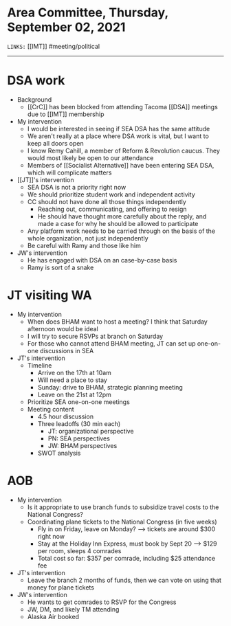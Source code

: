 # Area Committee, Thursday, September 02, 2021
`LINKS:` [[IMT]]
#meeting/political 

---
# DSA work
- Background
	- [[CrC]] has been blocked from attending Tacoma [[DSA]] meetings due to [[IMT]] membership
- My intervention
	- I would be interested in seeing if SEA DSA has the same attitude
	- We aren't really at a place where DSA work is vital, but I want to keep all doors open
	- I know Remy Cahill, a member of Reform & Revolution caucus. They would most likely be open to our attendance
	- Members of [[Socialist Alternative]] have been entering SEA DSA, which will complicate matters
- [[JT]]'s intervention
	- SEA DSA is not a priority right now
	- We should prioritize student work and independent activity
	- CC should not have done all those things independently
		- Reaching out, communicating, and offering to resign
		- He should have thought more carefully about the reply, and made a case for why he should be allowed to participate
	- Any platform work needs to be carried through on the basis of the whole organization, not just independently
	- Be careful with Ramy and those like him
- JW's intervention
	- He has engaged with DSA on an case-by-case basis
	- Ramy is sort of a snake

# JT visiting WA
- My intervention
	- When does BHAM want to host a meeting? I think that Saturday afternoon would be ideal
	- I will try to secure RSVPs at branch on Saturday
	- For those who cannot attend BHAM meeting, JT can set up one-on-one discussions in SEA
- JT's intervention
	- Timeline
		- Arrive on the 17th at 10am
		- Will need a place to stay
		- Sunday: drive to BHAM, strategic planning meeting
		- Leave on the 21st at 12pm
	- Prioritize SEA one-on-one meetings 
	- Meeting content
		- 4.5 hour discussion
		- Three leadoffs (30 min each)
			- JT: organizational perspective
			- PN: SEA perspectives
			- JW: BHAM perspectives
		- SWOT analysis

# AOB
- My intervention
	- Is it appropriate to use branch funds to subsidize travel costs to the National Congress?
	- Coordinating plane tickets to the National Congress (in five weeks)
		- Fly in on Friday, leave on Monday? --> tickets are around $300 right now
		- Stay at the Holiday Inn Express, must book by Sept 20 --> $129 per room, sleeps 4 comrades
		- Total cost so far: $357 per comrade, including $25 attendance fee
- JT's intervention
	- Leave the branch 2 months of funds, then we can vote on using that money for plane tickets
- JW's intervention
	- He wants to get comrades to RSVP for the Congress
	- JW, DM, and likely TM attending
	- Alaska Air booked 